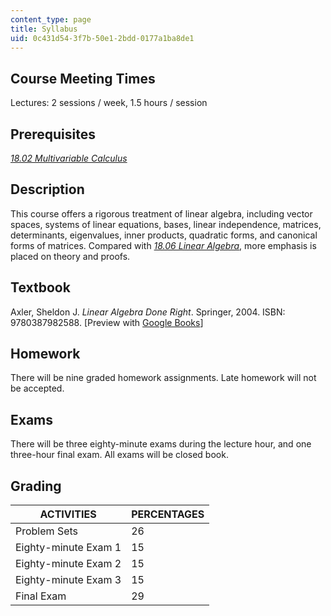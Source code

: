 ```yaml
---
content_type: page
title: Syllabus
uid: 0c431d54-3f7b-50e1-2bdd-0177a1ba8de1
---
```


Course Meeting Times
--------------------

Lectures: 2 sessions / week, 1.5 hours / session

Prerequisites
-------------

[_18.02 Multivariable Calculus_](/courses/18-02sc-multivariable-calculus-fall-2010)

Description
-----------

This course offers a rigorous treatment of linear algebra, including vector spaces, systems of linear equations, bases, linear independence, matrices, determinants, eigenvalues, inner products, quadratic forms, and canonical forms of matrices. Compared with [_18.06 Linear Algebra_](/courses/18-06-linear-algebra-spring-2010), more emphasis is placed on theory and proofs.

Textbook
--------

Axler, Sheldon J. _Linear Algebra Done Right_. Springer, 2004. ISBN: 9780387982588. \[Preview with [Google Books](http://books.google.com/books?id=ovIYVIlithQC&pg=PAfrontcover)\]

Homework
--------

There will be nine graded homework assignments. Late homework will not be accepted.

Exams
-----

There will be three eighty-minute exams during the lecture hour, and one three-hour final exam. All exams will be closed book.

Grading
-------

| ACTIVITIES | PERCENTAGES |
| --- | --- |
| Problem Sets | 26 |
| Eighty-minute Exam 1 | 15 |
| Eighty-minute Exam 2 | 15 |
| Eighty-minute Exam 3 | 15 |
| Final Exam | 29